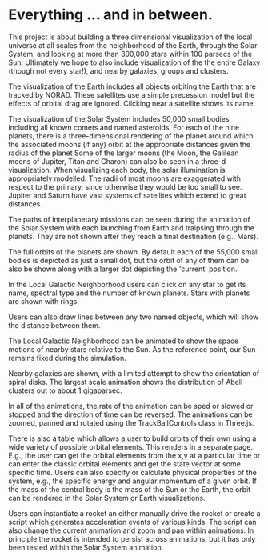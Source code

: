 # Everything ... and in between.

This project is about building a three dimensional visualization of the local universe at all scales
from the neighborhood of the Earth, through the Solar System, and looking at more than 300,000
stars within 100 parsecs of the Sun.  Ultimately we hope to also include visualization of the
the entire Galaxy (though not every star!), and nearby galaxies, groups and clusters.

The visualization of the Earth includes all objects orbiting the Earth that are tracked by NORAD.
These satellites use a simple precession model but the effects of orbital drag are ignored.
Clicking near a satellite shows its name.

The visualization of the Solar System includes 50,000 small bodies including all known comets
and named asteroids.  For each of the nine planets, there is a three-dimensional
rendering of the planet around which the associated moons (if any) orbit at the 
appropriate distances given the radius of the planet  Some of the larger moons (the Moon,
the Galilean moons of Jupiter, Titan and Charon) can also be seen in a three-d visualization.
When visualizing each body, the solar illumination is appropriately modelled.
The radii of most moons are exaggerated with respect to the primary,
since otherwise they would be too small to see.  Jupiter and Saturn have vast systems of satellites
which extend to great distances.

The paths of interplanetary missions can
be seen during the animation of the Solar System with each launching from Earth and traipsing through the
planets.  They are not shown after they reach a final destination (e.g., Mars).

The full orbits of the planets are shown.  By default each of the 55,000 small bodies is depicted as just a small dot,
but the orbit of any of them can be also be shown along with a larger dot depicting the 'current' position.

In the Local Galactic Neighborhood users can click on any star to get its name, spectral type and the
number of known planets.  Stars with planets are shown with rings.

Users can also draw lines between any two named objects, which will show the distance between them.

The Local Galactic Neighborhood  can be animated to show the space motions of nearby stars relative to the
Sun.  As the reference point, our Sun remains fixed during the simulation. 

Nearby galaxies are shown, with a limited attempt to show the orientation of spiral disks.  The largest scale animation shows
the distribution of Abell clusters out to about 1 gigaparsec.

In all of the animations, the rate of the animation can be sped or slowed or stopped and the direction of time can be reversed.
The animations can be zoomed, panned and rotated using the TrackBallControls class in Three.js.

There is also a table which allows a user to build orbits of their own using a wide variety of possible
orbital elements.  This renders in a separate page.  E.g., the user can get the orbital elements from the x,v at a particular time or can enter
the classic orbital elements and get the state vector at some specific time.  Users can also specify or
calculate physical properties of the system, e.g., the specific energy and angular momentum of a given orbit.
If the mass of the central
body is the mass of the Sun or the Earth, the orbit can be rendered in the Solar System or Earth visualizations.

Users can instantiate a rocket an either manually drive the rocket or create a script which generates acceleration events of various
kinds.  The script can also change the current animation and zoom and pan within animations.  In principle the rocket is intended to persist across animations, 
but it has only been tested within the Solar System animation.
